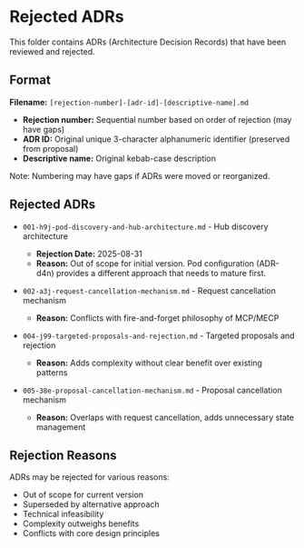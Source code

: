 # Rejected ADRs

This folder contains ADRs (Architecture Decision Records) that have been reviewed and rejected.

## Format

**Filename:** `[rejection-number]-[adr-id]-[descriptive-name].md`

- **Rejection number:** Sequential number based on order of rejection (may have gaps)
- **ADR ID:** Original unique 3-character alphanumeric identifier (preserved from proposal)
- **Descriptive name:** Original kebab-case description

Note: Numbering may have gaps if ADRs were moved or reorganized.

## Rejected ADRs

- `001-h9j-pod-discovery-and-hub-architecture.md` - Hub discovery architecture
  - **Rejection Date:** 2025-08-31
  - **Reason:** Out of scope for initial version. Pod configuration (ADR-d4n) provides a different approach that needs to mature first.
  
- `002-a3j-request-cancellation-mechanism.md` - Request cancellation mechanism
  - **Reason:** Conflicts with fire-and-forget philosophy of MCP/MECP
  
- `004-j99-targeted-proposals-and-rejection.md` - Targeted proposals and rejection
  - **Reason:** Adds complexity without clear benefit over existing patterns
  
- `005-38e-proposal-cancellation-mechanism.md` - Proposal cancellation mechanism
  - **Reason:** Overlaps with request cancellation, adds unnecessary state management

## Rejection Reasons

ADRs may be rejected for various reasons:
- Out of scope for current version
- Superseded by alternative approach
- Technical infeasibility
- Complexity outweighs benefits
- Conflicts with core design principles